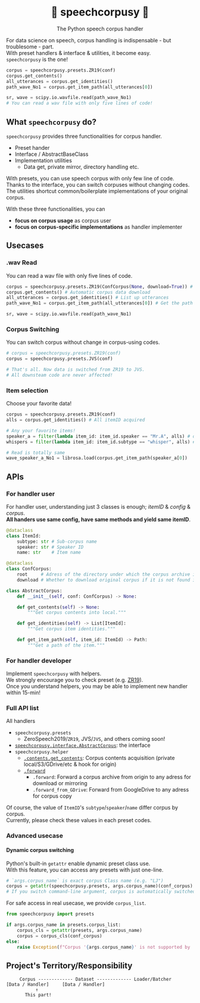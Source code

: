 <div align="center">

# 🎤 speechcorpusy 📖
The Python speech corpus handler

</div>

For data science on speech, corpus handling is indispensable - but troublesome - part.  
With preset handlers & interface & utilities, it become easy.  
`speechcorpusy` is the one!  

```python
corpus = speechcorpusy.presets.ZR19(conf)
corpus.get_contents()
all_utterances = corpus.get_identities()
path_wave_No1 = corpus.get_item_path(all_utterances[0])

sr, wave = scipy.io.wavfile.read(path_wave_No1)
# You can read a wav file with only five lines of code!
```

## What `speechcorpusy` do?
`speechcorpusy` provides three functionalities for corpus handler.  

- Preset hander
- Interface / AbstractBaseClass
- Implementation utilities
  - Data get, private mirror, directory handling etc.

With presets, you can use speech corpus with only few line of code.  
Thanks to the interface, you can switch corpuses without changing codes.  
The utilities shortcut common/boilerplate implementations of your original corpus.  

With these three functionalities, you can  
- **focus on corpus usage** as corpus user
- **focus on corpus-specific implementations** as handler implementer

## Usecases
### .wav Read
You can read a wav file with only five lines of code.
```python
corpus = speechcorpusy.presets.ZR19(ConfCorpus(None, download=True)) # Preset corpus
corpus.get_contents() # Automatic corpus data download
all_utterances = corpus.get_identities() # List up utterances
path_wave_No1 = corpus.get_item_path(all_utterances[0]) # Get the path

sr, wave = scipy.io.wavfile.read(path_wave_No1)
```
### Corpus Switching
You can switch corpus without change in corpus-using codes.  
```python
# corpus = speechcorpusy.presets.ZR19(conf)
corpus = speechcorpusy.presets.JVS(conf)

# That's all. Now data is switched from ZR19 to JVS.
# All downsteam code are never affected!
```
### Item selection
Choose your favorite data!  
```python
corpus = speechcorpusy.presets.ZR19(conf)
alls = corpus.get_identities() # All itemID acquired

# Any your favorite items!
speaker_a = filter(lambda item_id: item_id.speaker == "Mr.A", alls) # only speaker Mr.A
whispers = filter(lambda item_id: item_id.subtype == "whisper", alls) # only whisper subcorpus

# Read is totally same
wave_speaker_a_No1 = librosa.load(corpus.get_item_path(speaker_a[0])
```

## APIs
### For handler user
For handler user, understanding just 3 classes is enough; *itemID* & *config* & *corpus*.  
**All handers use same config, have same methods and yield same itemID**.  

```python
@dataclass
class ItemId:
    subtype: str # Sub-corpus name
    speaker: str # Speaker ID
    name: str    # Item name

@dataclass
class ConfCorpus:
    root     # Adress of the directory under which the corpus archive is found or downloaded
    download # Whether to download original corpus if it is not found in `root`

class AbstractCorpus:
    def __init__(self, conf: ConfCorpus) -> None:

    def get_contents(self) -> None:
        """Get corpus contents into local."""

    def get_identities(self) -> List[ItemId]:
        """Get corpus item identities."""

    def get_item_path(self, item_id: ItemId) -> Path:
        """Get a path of the item."""
```
### For handler developer
Implement `speechcorpusy` with helpers.  
We strongly encourage you to check preset (e.g. [ZR19]()).  
Once you understand helpers, you may be able to implement new handler within 15-min!  

### Full API list
All handlers 
- `speechcorpusy.presets`
  - ZeroSpeech2019/`ZR19`, JVS/`JVS`, and others coming soon!
- [`speechcorpusy.interface.AbstractCorpus`](https://github.com/tarepan/speechcorpusy/blob/main/speechcorpusy/interface.py): the interface
- `speechcorpusy.helper`
  - [`.contents.get_contents`](https://github.com/tarepan/speechcorpusy/blob/main/speechcorpusy/helper/contents.py): Corpus contents acquisition (private local/S3/GDrive/etc & hook for origin)
  - [`.forward`](https://github.com/tarepan/speechcorpusy/blob/main/speechcorpusy/helper/forward.py)
    - `.forward`: Forward a corpus archive from origin to any adress for download or mirroring
    - `.forward_from_GDrive`: Forward from GoogleDrive to any adress for corpus copy

Of course, the value of `ItemID`'s `subtype`/`speaker`/`name` differ corpus by corpus.  
Currently, please check these values in each preset codes.  

### Advanced usecase
#### Dynamic corpus switching
Python's built-in `getattr` enable dynamic preset class use.  
With this feature, you can access any presets with just one-line.

```python
# `args.corpus_name` is exact corpus Class name (e.g. "LJ")
corpus = getattr(speechcorpusy.presets, args.corpus_name)(conf_corpus)
# If you switch command-line argument, corpus is automatically switched, wow!
```

For safe access in real usecase, we provide `corpus_list`.  

```python
from speechcorpusy import presets

if args.corpus_name in presets.corpus_list:
    corpus_cls = getattr(presets, args.corpus_name)
    corpus = corpus_cls(conf_corpus)
else:
    raise Exception(f"Corpus '{args.corpus_name}' is not supported by 'speechcurpusy'.")
```

## Project's Territory/Responsibility
```
     Corpus ------------- Dataset ------------- Loader/Batcher  
[Data / Handler]     [Data / Handler] 
           ↑
       This part!
```
